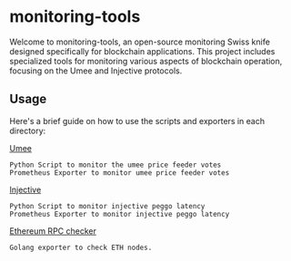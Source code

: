 # monitoring-tools
Welcome to monitoring-tools, an open-source monitoring Swiss knife designed specifically for blockchain applications.
This project includes specialized tools for monitoring various aspects of blockchain operation, focusing on the Umee and Injective protocols.

## Usage

Here's a brief guide on how to use the scripts and exporters in each directory:

[Umee](./umee)

    Python Script to monitor the umee price feeder votes
    Prometheus Exporter to monitor umee price feeder votes

[Injective](./injective)

    Python Script to monitor injective peggo latency
    Prometheus Exporter to monitor injective peggo latency

[Ethereum RPC checker](./ethereum-rpc-checker/)

    Golang exporter to check ETH nodes.
